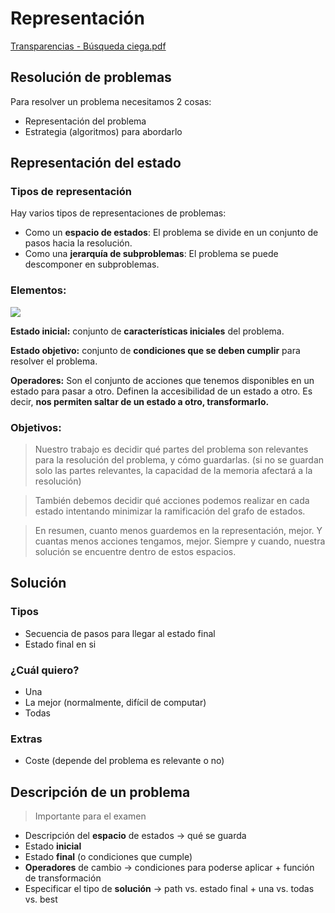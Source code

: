 # Representación

[Transparencias - Búsqueda ciega.pdf](./Búsqueda%20Ciega.pdf)

## Resolución de problemas

Para resolver un problema necesitamos 2 cosas:

- Representación del problema
- Estrategia (algoritmos) para abordarlo

## Representación del estado

### Tipos de representación

Hay varios tipos de representaciones de problemas:

- Como un **espacio de estados**: El problema se divide en un conjunto de pasos hacia la resolución.
- Como una **jerarquía de subproblemas**: El problema se puede descomponer en subproblemas.

### Elementos:

![](./Búsqueda.png)

**Estado inicial:** conjunto de **características iniciales** del problema.

**Estado objetivo:** conjunto de **condiciones que se deben cumplir** para resolver el problema.

**Operadores:** Son el conjunto de acciones que tenemos disponibles en un estado para pasar a otro. Definen la accesibilidad de un estado a otro. Es decir, **nos permiten saltar de un estado a otro, transformarlo.**

### Objetivos:

> Nuestro trabajo es decidir qué partes del problema son relevantes para la resolución del problema, y cómo guardarlas. (si no se guardan solo las partes relevantes, la capacidad de la memoria afectará a la resolución)

> También debemos decidir qué acciones podemos realizar en cada estado intentando minimizar la ramificación del grafo de estados.

> En resumen, cuanto menos guardemos en la representación, mejor. Y cuantas menos acciones tengamos, mejor. Siempre y cuando, nuestra solución se encuentre dentro de estos espacios.

## Solución

### Tipos

- Secuencia de pasos para llegar al estado final
- Estado final en si

### ¿Cuál quiero?

- Una
- La mejor (normalmente, difícil de computar)
- Todas

### Extras

- Coste (depende del problema es relevante o no)

## Descripción de un problema

> Importante para el examen

- Descripción del **espacio** de estados → qué se guarda
- Estado **inicial**
- Estado **final** (o condiciones que cumple)
- **Operadores** de cambio → condiciones para poderse aplicar + función de transformación
- Especificar el tipo de **solución** → path vs. estado final + una vs. todas vs. best
